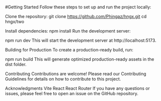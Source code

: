 #Getting Started
Follow these steps to set up and run the project locally:

Clone the repository:
git clone https://github.com/Phingaz/hngx.git
cd hngx/two

Install dependencies:
npm install
Run the development server:

npm run dev
This will start the development server at http://localhost:5173.

Building for Production
To create a production-ready build, run:

npm run build
This will generate optimized production-ready assets in the dist folder.

Contributing
Contributions are welcome! Please read our Contributing Guidelines for details on how to contribute to this project.

Acknowledgments
Vite
React
React Router
If you have any questions or issues, please feel free to open an issue on the GitHub repository.
